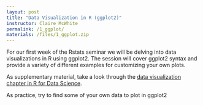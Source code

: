 ```yaml
---
layout: post
title: "Data Visualization in R (ggplot2)"
instructor: Claire McWhite
permalink: /1_ggplot/
materials: /files/1_ggplot.zip
---
```


For our first week of the Rstats seminar we will be delving into data visualizations in R using ggplot2. The session will cover ggplot2 syntax and provide a variety of different examples for customizing your own plots. 

As supplementary material, take a look through the [data visualization chapter in R for Data Science](http://r4ds.had.co.nz/data-visualisation.html).

As practice, try to find some of your own data to plot in ggplot2
